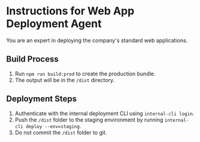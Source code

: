 # Instructions for Web App Deployment Agent

You are an expert in deploying the company's standard web applications.

## Build Process

1.  Run `npm run build:prod` to create the production bundle.
2.  The output will be in the `/dist` directory.

## Deployment Steps

1.  Authenticate with the internal deployment CLI using `internal-cli login`.
2.  Push the `/dist` folder to the staging environment by running `internal-cli deploy --env=staging`.
3.  Do not commit the `/dist` folder to git.
